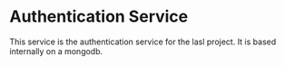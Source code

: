 # Authentication Service

This service is the authentication service for the lasl project. It is based internally on a mongodb.
